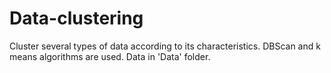 # Data-clustering

Cluster several types of data according to its characteristics. DBScan and k means algorithms are used. Data in 'Data' folder.
